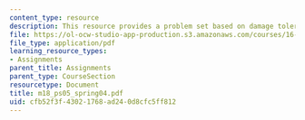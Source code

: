 ```yaml
---
content_type: resource
description: This resource provides a problem set based on damage tolerance requirements.
file: https://ol-ocw-studio-app-production.s3.amazonaws.com/courses/16-01-unified-engineering-i-ii-iii-iv-fall-2005-spring-2006/cfb52f3f43021768ad240d8cfc5ff812_m18_ps05_spring04.pdf
file_type: application/pdf
learning_resource_types:
- Assignments
parent_title: Assignments
parent_type: CourseSection
resourcetype: Document
title: m18_ps05_spring04.pdf
uid: cfb52f3f-4302-1768-ad24-0d8cfc5ff812
---
```

